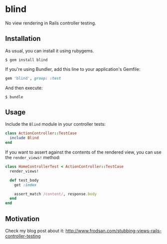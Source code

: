 blind
=====

No view rendering in Rails controller testing.

Installation
------------

As usual, you can install it using rubygems.

```console
$ gem install blind
```

If you're using Bundler, add this line to
your application's Gemfile:

```ruby
gem 'blind', group: :test
```

And then execute:

```console
$ bundle
```

Usage
-----

Include the `Blind` module in your controller tests:

```ruby
class ActionController::TestCase
  include Blind
end
```

If you want to assert against the contents of the
rendered view, you can use the `render_views!` method:

```ruby
class HomeControllerTest < ActionController::TestCase
  render_views!

  def test_body
    get :index

    assert_match /content/, response.body
  end
end
```

Motivation
----------

Check my blog post about it:
<http://www.frodsan.com/stubbing-views-rails-controller-testing>
